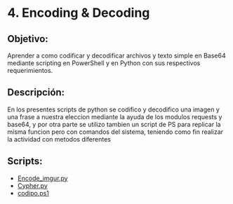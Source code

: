 # 4. Encoding & Decoding

## Objetivo:
Aprender a como codificar y decodificar archivos y texto simple en Base64 mediante scripting en PowerShell y en Python con sus respectivos requerimientos.

## Descripción:
En los presentes scripts de python se codifico y decodifico una imagen y una frase a nuestra eleccion mediante la ayuda de los modulos requests y base64, y por otra parte se utilizo tambien un script de PS para replicar la misma funcion pero con comandos del sistema, teniendo como fin realizar la actividad con metodos diferentes

## Scripts:
* [Encode_imgur.py](https://github.com/Lavso-Itro/PIA-LAB-PC/blob/ed631438c0ce434d8f571f041ee996806deddf30/Encoding%20&%20Decoding/Encode_imgur.py)
* [Cypher.py](https://github.com/Lavso-Itro/PIA-LAB-PC/blob/ed631438c0ce434d8f571f041ee996806deddf30/Encoding%20&%20Decoding/Cypher.py)
* [codipo.ps1](https://github.com/Lavso-Itro/PIA-LAB-PC/blob/ed631438c0ce434d8f571f041ee996806deddf30/Encoding%20&%20Decoding/codipo.ps1)
